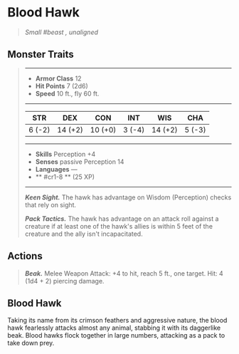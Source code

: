 # Blood Hawk
>*Small #beast , unaligned*
## Monster Traits
>___
>- **Armor Class** 12
>- **Hit Points** 7 (2d6)
>- **Speed** 10 ft., fly 60 ft.
>___
>|STR|DEX|CON|INT|WIS|CHA|
>|:---:|:---:|:---:|:---:|:---:|:---:|
>|6 (-2)|14 (+2)|10 (+0)|3 (-4)|14 (+2)|5 (-3)|
>___
>- **Skills** Perception +4
>- **Senses** passive Perception 14
>- **Languages** —
>- ** #cr1-8 ** (25 XP)
>___
>***Keen Sight.*** The hawk has advantage on Wisdom (Perception) checks that rely on sight.  
>
>***Pack Tactics.*** The hawk has advantage on an attack roll against a creature if at least one of the hawk's allies is within 5 feet of the creature and the ally isn't incapacitated.  
>
## Actions
>***Beak.*** Melee Weapon Attack: +4 to hit, reach 5 ft., one target. Hit: 4 (1d4 + 2) piercing damage.
## Blood Hawk
Taking its name from its crimson feathers and aggressive nature, the blood hawk fearlessly attacks almost any animal, stabbing it with its daggerlike beak. Blood hawks flock together in large numbers, attacking as a pack to take down prey.